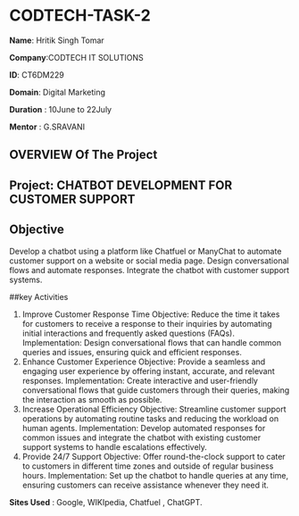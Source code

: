 # CODTECH-TASK-2

**Name**: Hritik Singh Tomar

**Company**:CODTECH IT SOLUTIONS

**ID**: CT6DM229

**Domain**: Digital Marketing

**Duration** : 10June to 22July

**Mentor** : G.SRAVANI


## OVERVIEW Of The Project 

## Project: CHATBOT DEVELOPMENT FOR CUSTOMER SUPPORT

## Objective
Develop a chatbot using a platform like Chatfuel or ManyChat to automate
customer support on a website or social media page. Design conversational
flows and automate responses. Integrate the chatbot with customer support
systems.

##key Activities
1. Improve Customer Response Time
Objective: Reduce the time it takes for customers to receive a response to their inquiries by automating initial interactions and frequently asked questions (FAQs).
Implementation: Design conversational flows that can handle common queries and issues, ensuring quick and efficient responses.
2. Enhance Customer Experience
Objective: Provide a seamless and engaging user experience by offering instant, accurate, and relevant responses.
Implementation: Create interactive and user-friendly conversational flows that guide customers through their queries, making the interaction as smooth as possible.
3. Increase Operational Efficiency
Objective: Streamline customer support operations by automating routine tasks and reducing the workload on human agents.
Implementation: Develop automated responses for common issues and integrate the chatbot with existing customer support systems to handle escalations effectively.
4. Provide 24/7 Support
Objective: Offer round-the-clock support to cater to customers in different time zones and outside of regular business hours.
Implementation: Set up the chatbot to handle queries at any time, ensuring customers can receive assistance whenever they need it.

**Sites Used** : Google, WIKIpedia, Chatfuel , ChatGPT.
